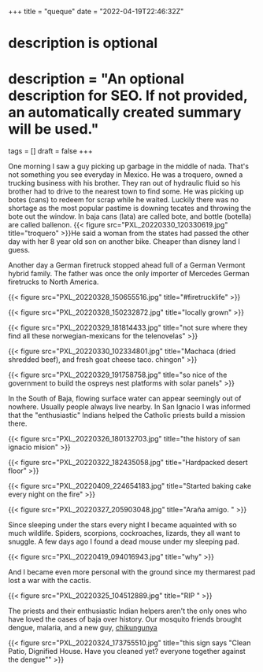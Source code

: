 +++
title = "queque"
date = "2022-04-19T22:46:32Z"

#
# description is optional
#
# description = "An optional description for SEO. If not provided, an automatically created summary will be used."

tags = []
draft = false
+++

One morning I saw a guy picking up garbage in the middle of nada. That's not something you see everyday in Mexico. He was a troquero, owned a trucking business with his brother. They ran out of hydraulic fluid so his brother had to drive to the nearest town to find some. He was picking up botes (cans) to redeem for scrap while he waited. Luckily there was no shortage as the most popular pastime is downing tecates and throwing the bote out the window. In baja cans (lata) are called bote, and bottle (botella) are called ballenon.
{{< figure src="PXL_20220330_120330619.jpg" title="troquero" >}}He said a woman from the states had passed the other day with her 8 year old son on another bike. Cheaper than disney land I guess.

Another day a German firetruck stopped ahead full of a German Vermont hybrid family. The father was once the only importer of Mercedes German firetrucks to North America.

{{< figure src="PXL_20220328_150655516.jpg" title="#firetrucklife" >}}

{{< figure src="PXL_20220328_150232872.jpg" title="locally grown" >}}

{{< figure src="PXL_20220329_181814433.jpg" title="not sure where they find all these norwegian-mexicans for the telenovelas" >}}

{{< figure src="PXL_20220330_102334801.jpg" title="Machaca (dried shredded beef), and fresh goat cheese taco. chingon" >}}

{{< figure src="PXL_20220329_191758758.jpg" title="so nice of the government to build the ospreys nest platforms with solar panels" >}}

In the South of Baja, flowing surface water can appear seemingly out of nowhere. Usually people always live nearby. In San Ignacio I was informed that the "enthusiastic" Indians helped the Catholic priests build a mission there. 

{{< figure src="PXL_20220326_180132703.jpg" title="the history of san ignacio mision" >}}

{{< figure src="PXL_20220322_182435058.jpg" title="Hardpacked desert floor" >}}

{{< figure src="PXL_20220409_224654183.jpg" title="Started baking cake every night on the fire" >}}

{{< figure src="PXL_20220327_205903048.jpg" title="Araña amigo. " >}}

Since sleeping under the stars every night I became aquainted with so much wildlife. Spiders, scorpions, cockroaches, lizards, they all want to snuggle. A few days ago I found a dead mouse under my sleeping pad. 

{{< figure src="PXL_20220419_094016943.jpg" title="why" >}}

And I became even more personal with the ground since my thermarest pad lost a war with the cactis.

{{< figure src="PXL_20220325_104512889.jpg" title="RIP " >}}

The priests and their enthusiastic Indian helpers aren't the only ones who have loved the oases of baja over history. Our mosquito friends brought dengue, malaria, and a new guy, [chikungunya](https://en.m.wikipedia.org/wiki/Chikungunya)

{{< figure src="PXL_20220324_173755510.jpg" title="this sign says "Clean Patio, Dignified House. Have you cleaned yet? everyone together against the dengue"" >}}
